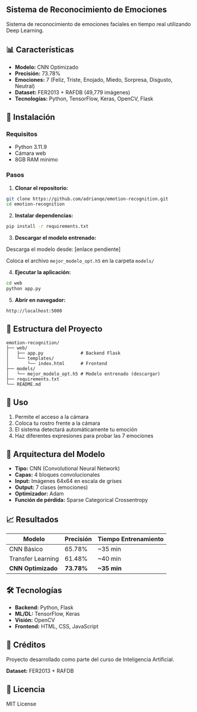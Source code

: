 ## Sistema de Reconocimiento de Emociones

Sistema de reconocimiento de emociones faciales en tiempo real utilizando Deep Learning.

## 📊 Características

- **Modelo:** CNN Optimizado
- **Precisión:** 73.78%
- **Emociones:** 7 (Feliz, Triste, Enojado, Miedo, Sorpresa, Disgusto, Neutral)
- **Dataset:** FER2013 + RAFDB (49,779 imágenes)
- **Tecnologías:** Python, TensorFlow, Keras, OpenCV, Flask

## 🚀 Instalación

### Requisitos

- Python 3.11.9
- Cámara web
- 8GB RAM mínimo

### Pasos

1. **Clonar el repositorio:**

```bash
git clone https://github.com/adrianqe/emotion-recognition.git
cd emotion-recognition
```

2. **Instalar dependencias:**

```bash
pip install -r requirements.txt
```

3. **Descargar el modelo entrenado:**

Descarga el modelo desde: [enlace pendiente]

Coloca el archivo `mejor_modelo_opt.h5` en la carpeta `models/`

4. **Ejecutar la aplicación:**

```bash
cd web
python app.py
```

5. **Abrir en navegador:**

```
http://localhost:5000
```

## 📁 Estructura del Proyecto

```
emotion-recognition/
├── web/
│   ├── app.py              # Backend Flask
│   └── templates/
│       └── index.html      # Frontend
├── models/
│   └── mejor_modelo_opt.h5 # Modelo entrenado (descargar)
├── requirements.txt
└── README.md
```

## 🎯 Uso

1. Permite el acceso a la cámara
2. Coloca tu rostro frente a la cámara
3. El sistema detectará automáticamente tu emoción
4. Haz diferentes expresiones para probar las 7 emociones

## 🧠 Arquitectura del Modelo

- **Tipo:** CNN (Convolutional Neural Network)
- **Capas:** 4 bloques convolucionales
- **Input:** Imágenes 64x64 en escala de grises
- **Output:** 7 clases (emociones)
- **Optimizador:** Adam
- **Función de pérdida:** Sparse Categorical Crossentropy

## 📈 Resultados

| Modelo             | Precisión  | Tiempo Entrenamiento |
| ------------------ | ---------- | -------------------- |
| CNN Básico         | 65.78%     | ~35 min              |
| Transfer Learning  | 61.48%     | ~40 min              |
| **CNN Optimizado** | **73.78%** | **~35 min**          |

## 🛠️ Tecnologías

- **Backend:** Python, Flask
- **ML/DL:** TensorFlow, Keras
- **Visión:** OpenCV
- **Frontend:** HTML, CSS, JavaScript

## 📝 Créditos

Proyecto desarrollado como parte del curso de Inteligencia Artificial.

**Dataset:** FER2013 + RAFDB

## 📄 Licencia

MIT License
